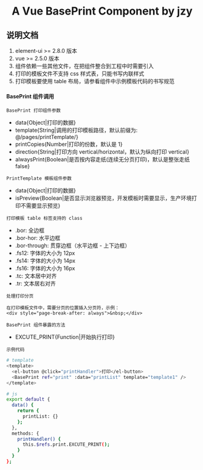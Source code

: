 <h1 align="center">
  A Vue BasePrint Component by jzy
</h1>

## 说明文档

1. element-ui >= 2.8.0 版本
2. vue >= 2.5.0 版本
3. 组件依赖一些其他文件，在把组件整合到工程中时需要引入
4. 打印的模板文件不支持 css 样式表，只能书写内联样式
5. 打印模板要使用 table 布局，请参看组件中示例模板代码的书写规范

#### BasePrint 组件调用

`BasePrint 打印组件参数`

- data{Object|打印的数据}
- template{String|调用的打印模板路径，默认前缀为: @/pages/printTemplate/}
- printCopies{Number|打印的份数，默认是 1}
- direction{String|打印方向 vertical/horizontal，默认为纵向打印 vertical}
- alwaysPrint{Boolean|是否按内容走纸(连续无分页打印)，默认是整张走纸 false}

`PrintTemplate 模板组件参数`

- data{Object|打印的数据}
- isPreview{Boolean|是否显示浏览器预览，开发模板时需要显示，生产环境打印不需要显示预览}

`打印模板 table 标签支持的 class`

- .bor: 全边框
- .bor-hor: 水平边框
- .bor-through: 贯穿边框（水平边框 - 上下边框）
- .fs12: 字体的大小为 12px
- .fs14: 字体的大小为 14px
- .fs16: 字体的大小为 16px
- .tc: 文本居中对齐
- .tr: 文本居右对齐

`处理打印分页`

```
在打印模板文件中，需要分页的位置插入分页符，示例：
<div style="page-break-after: always">&nbsp;</div>
```

`BasePrint 组件暴露的方法`

- EXCUTE_PRINT{Function|开始执行打印}

`示例代码`

```bash
# template
<template>
  <el-button @click="printHandler">打印</el-button>
  <BasePrint ref="print" :data="printList" template="template1" />
</template>

# js
export default {
  data() {
    return {
      printList: {}
    };
  },
  methods: {
    printHandler() {
      this.$refs.print.EXCUTE_PRINT();
    }
  }
};
```
